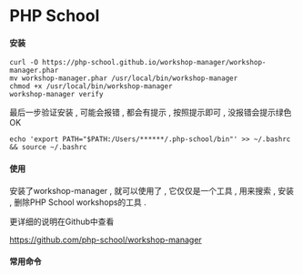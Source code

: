 # PHP School

#### 安装

```
curl -O https://php-school.github.io/workshop-manager/workshop-manager.phar
mv workshop-manager.phar /usr/local/bin/workshop-manager
chmod +x /usr/local/bin/workshop-manager
workshop-manager verify
```

最后一步验证安装 , 可能会报错 , 都会有提示 , 按照提示即可 , 没报错会提示绿色OK

```
echo 'export PATH="$PATH:/Users/******/.php-school/bin"' >> ~/.bashrc && source ~/.bashrc
```

#### 使用

安装了workshop-manager , 就可以使用了 , 它仅仅是一个工具 , 用来搜索 , 安装 , 删除PHP School workshops的工具 . 

更详细的说明在Github中查看

https://github.com/php-school/workshop-manager

#### 常用命令

```

```



